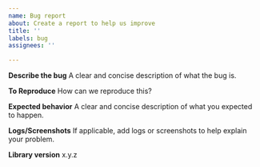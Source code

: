 ```yaml
---
name: Bug report
about: Create a report to help us improve
title: ''
labels: bug
assignees: ''

---
```


**Describe the bug**
A clear and concise description of what the bug is.

**To Reproduce**
How can we reproduce this?

**Expected behavior**
A clear and concise description of what you expected to happen.

**Logs/Screenshots**
If applicable, add logs or screenshots to help explain your problem.

**Library version**
x.y.z
